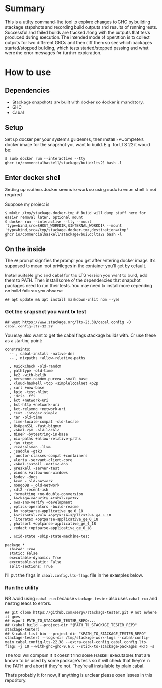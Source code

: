 # Summary

This is a utility command-line tool to explore changes to GHC by building stackage stapshots and recording build outputs and results of running tests. Successful and failed builds are tracked along with the outputs that tests produced during execution. The intended mode of operation is to collect outputs for two different GHCs and then diff them so see which packages started/stopped building, which tests started/stopped passing and what were the error messages for further exploration.

# How to use

## Dependencies

- Stackage snapshots are built with docker so docker is mandatory.
- GHC
- Cabal

## Setup

Set up docker per your system’s guidelines, then install FPComplete’s docker image for the snapshot you want to build. E.g. for LTS 22 it would be:

```
$ sudo docker run --interactive --tty ghcr.io/commercialhaskell/stackage/build:lts22 bash -l
```

## Enter docker shell

Setting up rootless docker seems to work so using sudo to enter shell is not required

Suppose my project is

```
$ mkdir /tmp/stackage-docker-tmp # Build will dump stuff here for easier removal later, optional mount
$ docker run --interactive --tty --mount 'type=bind,src=$HOST_WORKDIR,$INTERNAL_WORKDIR --mount 'type=bind,src=/tmp/stackage-docker-tmp,destination=/tmp' ghcr.io/commercialhaskell/stackage/build:lts22 bash -l
```

## On the inside

The `##` prompt signifies the prompt you get after entering docker image. It’s supposed to
mean root privileges in the container you’ll get by default.

Install suitable ghc and cabal for the LTS version you want to build, add them to PATH. Then install some of the dependencies that snapshot packages need to run their tests. You may need to install more depending on build failures you observe.

```
## apt update && apt install markdown-unlit npm --yes
```

### Get the snapshot you want to test

```
## wget https://www.stackage.org/lts-22.38/cabal.config -O cabal.config-lts-22.38
```

You may also want to get the cabal flags stackage builds with. Or use these as a starting point:

```
constraints:
  -- , cabal-install -native-dns
  -- , nixpaths +allow-relative-paths

  , QuickCheck -old-random
  , pathtype -old-time
  , bz2 -with-bzlib
  , mersenne-random-pure64 -small_base
  , cloud-haskell +tcp +simplelocalnet +p2p
  , curl +new-base
  , hpio -test-hlint
  , idris +ffi
  , hxt +network-uri
  , hxt-http +network-uri
  , hxt-relaxng +network-uri
  , text -integer-simple
  , tar -old-time
  , time-locale-compat -old-locale
  , HsOpenSSL -fast-bignum
  , cabal-rpm -old-locale
  , NineP -bytestring-in-base
  , nix-paths +allow-relative-paths
  , fay +test
  , reedsolomon -llvm
  , jsaddle +gtk3
  , functor-classes-compat +containers
  , alerta -servant-client-core
  , cabal-install -native-dns
  , greskell -server-test
  , windns +allow-non-windows
  , hsdev -docs
  , bson -_old-network
  , mongoDB -_old-network
  , sdl2 -recent-ish
  , formatting +no-double-conversion
  , hackage-security +Cabal-syntax
  , aws-sns-verify +development
  , optics-operators -build-readme
  , bm +optparse-applicative_ge_0_18
  , horizontal-rule +optparse-applicative_ge_0_18
  , literatex +optparse-applicative_ge_0_18
  , phatsort +optparse-applicative_ge_0_18
  , redact +optparse-applicative_ge_0_18

  , acid-state -skip-state-machine-test

package *
  shared: True
  static: False
  executable-dynamic: True
  executable-static: False
  split-sections: True
```

I’ll put the flags in `cabal.config.lts-flags` file in the examples below.

### Run the utility

NB avoid using `cabal run` because `stackage-tester` also uses `cabal run` and nesting leads to errors.

```
## git clone https://github.com/sergv/stackage-tester.git # not ewhere it goes
## export PATH_TO_STACKAGE_TESTER_REPO=...
## (cabal build --project-dir "$PATH_TO_STACKAGE_TESTER_REPO" stackage-tester)
## $(cabal list-bin --project-dir "$PATH_TO_STACKAGE_TESTER_REPO" stackage-tester) --logs-dir /tmp/stackage-work-logs --cabal-config-main cabal.config-lts-22.38 --extra-cabal-config cabal.config.lts-flags -j 10 --with-ghc=ghc-9.6.6 --stick-to-stackage-packages +RTS -s
```

The tool will complain if it doesn’t find some Haskell executables that are known to be used by some package’s tests so it will check that they’re in the PATH and abort if they’re not. They’re all installable by plain cabal.

That’s probably it for now, if anything is unclear please open issues in this repository.
